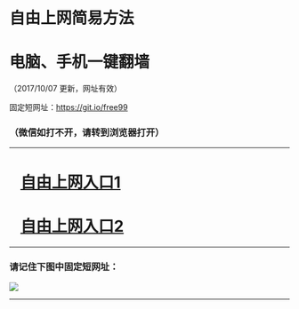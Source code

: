 ﻿# 自由上网简易方法

# 电脑、手机一键翻墙

（2017/10/07 更新，网址有效）

固定短网址：https://git.io/free99

### （微信如打不开，请转到浏览器打开）


***





# &nbsp;&nbsp; <a href="http://ft420615648.fwq-tz-1001.info/fwqtz01.html?t=10070015788 " target="_blank">自由上网入口1</a>
# &nbsp;&nbsp; <a href="http://ft2517522740.fwq-tz-1002.info/fwqtz02.html?t=100700128893 " target="_blank">自由上网入口2</a>
***

### 请记住下图中固定短网址：

<img src="https://s3-us-west-2.amazonaws.com/fwq-1001/yjfq-20170905okok.png" /> 


***

